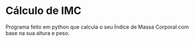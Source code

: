 # Cálculo de IMC
 Programa feito em python que calcula o seu Índice de Massa Corporal com base na sua altura e peso.
 